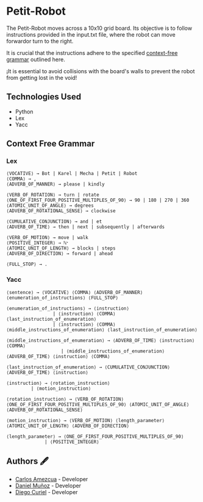# Petit-Robot
The Petit-Robot moves across a 10x10 grid board. Its objective is to follow instructions provided in the input.txt file, where the robot can move forwardor turn to the right. 

It is crucial that the instructions adhere to the specified [context-free grammar](#context-free-grammar) outlined here.

¡It is essential to avoid collisions with the board's walls to prevent the robot from getting lost in the void!

## Technologies Used
- Python
- Lex
- Yacc

## Context Free Grammar
### Lex
```
⟨VOCATIVE⟩ → Bot | Karel | Mecha | Petit | Robot
⟨COMMA⟩ → ,
⟨ADVERB_OF_MANNER⟩ → please | kindly

⟨VERB_OF_ROTATION⟩ → turn | rotate
⟨ONE_OF_FIRST_FOUR_POSITIVE_MULTIPLES_OF_90⟩ → 90 | 180 | 270 | 360
⟨ATOMIC_UNIT_OF_ANGLE⟩ → degrees
⟨ADVERB_OF_ROTATIONAL_SENSE⟩ → clockwise

⟨CUMULATIVE_CONJUNCTION⟩ → and | et
⟨ADVERB_OF_TIME⟩ → then | next | subsequently | afterwards

⟨VERB_OF_MOTION⟩ → move | walk
⟨POSITIVE_INTEGER⟩ → ℕᐩ
⟨ATOMIC_UNIT_OF_LENGTH⟩ → blocks | steps
⟨ADVERB_OF_DIRECTION⟩ → forward | ahead

⟨FULL_STOP⟩ → .
```

### Yacc
```
⟨sentence⟩ → ⟨VOCATIVE⟩ ⟨COMMA⟩ ⟨ADVERB_OF_MANNER⟩ ⟨enumeration_of_instructions⟩ ⟨FULL_STOP⟩

⟨enumeration_of_instructions⟩ → ⟨instruction⟩
			     | ⟨instruction⟩ ⟨COMMA⟩ ⟨last_instruction_of_enumeration⟩
			     | ⟨instruction⟩ ⟨COMMA⟩ ⟨middle_instructions_of_enumeration⟩ ⟨last_instruction_of_enumeration⟩

⟨middle_instructions_of_enumeration⟩ → ⟨ADVERB_OF_TIME⟩ ⟨instruction⟩ ⟨COMMA⟩
			   	    | ⟨middle_instructions_of_enumeration⟩ ⟨ADVERB_OF_TIME⟩ ⟨instruction⟩ ⟨COMMA⟩

⟨last_instruction_of_enumeration⟩ → ⟨CUMULATIVE_CONJUNCTION⟩ ⟨ADVERB_OF_TIME⟩ ⟨instruction⟩

⟨instruction⟩ → ⟨rotation_instruction⟩
	     | ⟨motion_instruction⟩

⟨rotation_instruction⟩ → ⟨VERB_OF_ROTATION⟩ ⟨ONE_OF_FIRST_FOUR_POSITIVE_MULTIPLES_OF_90⟩ ⟨ATOMIC_UNIT_OF_ANGLE⟩ ⟨ADVERB_OF_ROTATIONAL_SENSE⟩

⟨motion_instruction⟩ → ⟨VERB_OF_MOTION⟩ ⟨length_parameter⟩ ⟨ATOMIC_UNIT_OF_LENGTH⟩ ⟨ADVERB_OF_DIRECTION⟩

⟨length_parameter⟩ → ⟨ONE_OF_FIRST_FOUR_POSITIVE_MULTIPLES_OF_90⟩
	          | ⟨POSITIVE_INTEGER⟩
```

## Authors 🖋
- [Carlos Amezcua](https://github.com/cdamezcua) - Developer
- [Daniel Muñoz](https://github.com/DanielMunoz4190) - Developer
- [Diego Curiel](https://github.com/DiegoCuriel) - Developer
